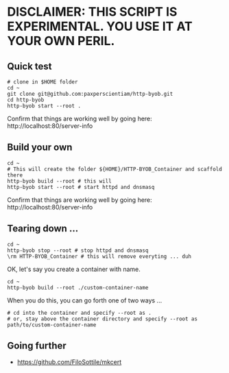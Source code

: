 # DISCLAIMER: THIS SCRIPT IS EXPERIMENTAL. YOU USE IT AT YOUR OWN PERIL.


## Quick test

``` shell
# clone in $HOME folder
cd ~
git clone git@github.com:paxperscientiam/http-byob.git
cd http-byob
http-byob start --root .
```
Confirm that things are working well by going here: http://localhost:80/server-info


## Build your own
``` shell
cd ~
# This will create the folder ${HOME}/HTTP-BYOB_Container and scaffold there
http-byob build --root # this will
http-byob start --root # start httpd and dnsmasq
```
Confirm that things are working well by going here: http://localhost:80/server-info


## Tearing down ...
``` shell
cd ~
http-byob stop --root # stop httpd and dnsmasq
\rm HTTP-BYOB_Container # this will remove everyting ... duh
```

OK, let's say you create a container with name.

``` shell
cd ~
http-byob build --root ./custom-container-name
```

When you do this, you can go forth one of two ways ...

``` shell
# cd into the container and specify --root as .
# or, stay above the container directory and specify --root as path/to/custom-container-name
```

## Going further

* https://github.com/FiloSottile/mkcert


<!-- Under heavy development. Use it at your own peril. -->



<!-- What is? -->
<!-- === -->
<!-- `http-byob` is my little attempt at creating a faux container. All it is, however, is a script for running `dnsmasq` and verstion 2.4 of Apache's `httpd` web server. -->

<!-- I've separated a lot of `httpd` configuration settings into variables stored in the `bash` script `sbin/http-byob`. At some point, I will entirely separate configuration options. Same with `dnsmasq` configuration, eventually. -->


<!-- Requirements: -->
<!-- * `bash` -->
<!-- * `httpd` v2.4 -->
<!-- * `dnsmasq` -->


<!-- Usage -->
<!-- === -->
<!-- Oh shoot, I need to add a help menu! -->

<!-- Start: -->
<!-- * `[sudo] sbin/http-byob start` -->

<!-- Stop: -->
<!-- * `[sudo] sbin/http-byob stop` -->

<!-- I decided to use named pipe for handling logging. That way, I think, disk access is limited. -->

<!-- In order to actually watch the logs, do one of the following: -->
<!-- * `sbin/http-byob --watch dns` -->
<!-- * `sbin/http-byob --watch httpd` -->


<!-- If by some miracle you are able to get this to work, this repo includes an example site that you load in your browser: -->

<!-- `www.example.org.lan` -->


<!-- This assumes a directory structure like this (relative to repo): -->

<!-- `www/clients/<SUBDOMAIN>/<DOMAIN.TLD>/wwwroot/` -->





<!-- Note -->
<!-- === -->
<!-- `http-byob` is meant to work offline. Not sure why, but there seems to be an issue with Safari when disconnected from the Internet. -->



<!-- --local-service -->
<!-- Accept DNS queries only from hosts whose address is on a local subnet, ie a subnet for which an interface exists on the server. This option only has effect if there are no --interface --except-interface, --listen-address or --auth-server options. It is intended to be set as a default on installation, to allow unconfigured installations to be useful but also safe from being used for DNS amplification attacks. -->
